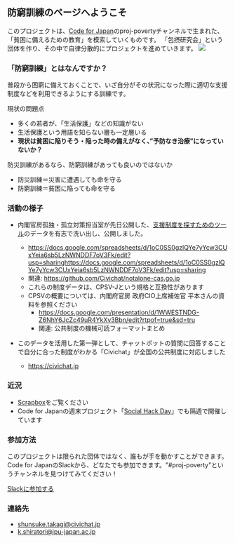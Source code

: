 ## 防窮訓練のページへようこそ


このプロジェクトは、[Code for Japan](https://www.code4japan.org/)のproj-povertyチャンネルで生まれた、「貧困に備えるための教育」を模索していくものです。
「包摂研究会」という団体を作り、その中で自律分散的にプロジェクトを進めていきます。
<img src="https://i.gyazo.com/86b4844d736e4cfc8143d493a8e7c31d.png">


### 「防窮訓練」とはなんですか？

普段から困窮に備えておくことで、いざ自分がその状況になった際に適切な支援制度などを利用できるようにする訓練です。

現状の問題点
- 多くの若者が、「生活保護」などの知識がない
- 生活保護という用語を知らない層も一定層いる
- **現状は貧困に陥りそう・陥った時の備えがなく、”予防なき治療”になっていないか？**

防災訓練があるなら、防窮訓練があっても良いのではないか
- 防災訓練＝災害に遭遇しても命を守る
- 防窮訓練＝貧困に陥っても命を守る

### 活動の様子

- 内閣官房孤独・孤立対策担当室が先日公開した、[支援制度を探すためのツール](https://notalone-cas.go.jp/)のデータを有志で洗い出し、公開しました。
	- https://docs.google.com/spreadsheets/d/1oC0SS0gzlQYe7yYcw3CUxYeia6sb5LzNWNDDF7oV3Fk/edit?usp=sharinghttps://docs.google.com/spreadsheets/d/1oC0SS0gzlQYe7yYcw3CUxYeia6sb5LzNWNDDF7oV3Fk/edit?usp=sharing
	- 関連: https://github.com/Civichat/notalone-cas.go.jp
	- これらの制度データは、CPSV-Jという規格と互換性があります
	- CPSVの概要については、内閣府官房 政府CIO上席補佐官 平本さんの資料を参照ください
		- https://docs.google.com/presentation/d/1WWESTNDG-Z6NhY6JcZc49uR4YkXv3Bbn/edit?rtpof=true&sd=tru
		- 関連: 公共制度の機械可読フォーマットまとめ


- このデータを活用した第一弾として、チャットボットの質問に回答することで自分に合った制度がわかる「Civichat」が全国の公共制度に対応しました
	- https://civichat.jp

### 近況

- [Scrapbox](https://scrapbox.io/c4j/proj-poverty)をご覧ください
- Code for Japanの週末プロジェクト「[Social Hack Day](https://hackday.code4japan.org/)」でも隔週で開催しています

### 参加方法

このプロジェクトは限られた団体ではなく、誰もが手を動かすことができます。
Code for JapanのSlackから、どなたでも参加できます。"#proj-poverty"というチャンネルを見つけてみてください！

[Slackに参加する](https://cfj.slack.com/join/shared_invite/zt-w2soa7jo-ZhVLNk5HjBMYm1GD72i36g#/shared-invite/email)


### 連絡先

- shunsuke.takagi@civichat.jp
- k.shiratori@ipu-japan.ac.jp
